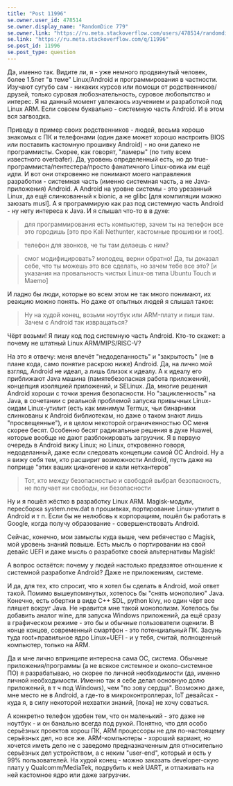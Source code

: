```yaml
---
title: "Post 11996"
se.owner.user_id: 478514
se.owner.display_name: "RandomDice 779"
se.owner.link: "https://ru.meta.stackoverflow.com/users/478514/randomdice-779"
se.link: "https://ru.meta.stackoverflow.com/q/11996"
se.post_id: 11996
se.post_type: question
---
```

<p>Да, именно так. Видите ли, я - уже немного продвинутый человек, более 1.5лет &quot;в теме&quot; Linux/Android и программирования в частности. Изучают сугубо сам - никаких курсов или помощи от родственников/друзей, только суровая любознательность, суровое любопытство и интерес. Я на данный момент увлекаюсь изучением и разработкой под Linux ARM. Если совсем буквально - системную часть Android. И в этом вся загвоздка.</p>
<p>Приведу в пример своих родственников - людей, весьма хорошо знакомых с ПК и телефонами (один даже может хорошо настроить BIOS или поставить кастомную прошивку Android) - но они далеко не программисты. Скорее, как говорят, &quot;ламеры&quot; (по типу всем известного overbafer). Да, уровень определенный есть, но до true-программиста/пентестера/просто фанатичного Linux-овика им ещё идти. И вот они откровенно не понимают моего направления разработки - системная часть (именно системная часть, а не Java-приложения) Android. А Android на уровне системы - это урезанный Linux, да ещё слинкованный к bionic, а не glibc [для компиляции можно заюзать musl]. А я программирую как раз под системную часть Android - ну нету интереса к Java. И я слышал что-то в в духе:</p>
<blockquote>
<p>для программирования есть компьютер, зачем ты на телефон все это городишь [это про Kali Nethunter, кастомные прошивки и root].</p>
</blockquote>
<blockquote>
<p>телефон для звонков, че ты там делаешь с ним?</p>
</blockquote>
<blockquote>
<p>смог модифицировать? молодец, верни обратно! Да, ты доказал себе, что ты можешь это все сделать, но зачем тебе все это? [и указания на провальность чистых Linux-ов типа Ubuntu Touch и Maemo]</p>
</blockquote>
<p>И ладно бы люди, которые во всем этом не так много понимают, их реакцию можно понять. Но даже от опытных людей я слышал такое:</p>
<blockquote>
<p>Ну на худой конец, возьми ноутбук или ARM-плату и пиши там. Зачем с Android так извращаться?</p>
</blockquote>
<p>Чёрт возьми! Я пишу код под системную часть Android. Кто-то скажет: а почему не штатный Linux ARM/MIPS/RISC-V?</p>
<p>На это я отвечу: меня влечёт &quot;недоделанность&quot; и &quot;закрытость&quot; (не в плане кода, само понятие раскрою ниже) Android. Да, на лично мой взгляд, Android не идеал, а лишь близок к идеалу. А к идеалу его приближают Java машина (памятебезопасная работа приложений), концепция изоляцией приложений, и SELinux. Да, многие решения Android хороши с точки зрения безопасности. Но &quot;зацикленность&quot; на Java, в сочетании с реальной проблемой запуска привычных Linux-оидам Linux-утилит (есть как минимум Termux, чьи бинарники слинкованы к Android библиотекам, но даже о таком знают лишь &quot;просвещенные&quot;), и в целом некоторой ограниченностью ОС меня скорее бесят. Особенно бесят радикальные решения в духе Huawei, которые вообще не дают разблокировать загрузчик. Я в первую очередь в Android вижу Linux; но Linux, откровенно говоря, недоделанный, даже если следовать концепции самой ОС Android. Ну а я вижу себя тем, кто расширит возможности Android, пусть даже на поприще &quot;этих ваших цианогенов и кали нетхантеров&quot;</p>
<blockquote>
<p>Тот, кто между безопасностью и свободой выбрал безопасность, не получает ни свободы, ни безопасности</p>
</blockquote>
<p>Ну и я пошёл жёстко в разработку Linux ARM. Magisk-модули, пересборка system.new.dat в прошивках, портирование Linux-утилит в Android и т п. Если бы не нелюбовь к корпорациям, пошёл бы работать в Google, когда получу образование - совершенствовать Android.</p>
<p>Сейчас, конечно, мои замыслы куда выше, чем ребячество с Magisk, мой уровень знаний повыше. Есть мысль о портировании на свой девайс UEFI и даже мысль о разработке своей альтернативы Magisk!</p>
<p>А вопрос остаётся: почему у людей настолько предвзятое отношение к системной разработке Android? Даже не приложениям, системе.</p>
<p>И да, для тех, кто спросит, что я хотел бы сделать в Android, мой ответ такой. Помимо вышеупомянутых, хотелось бы &quot;снять монополию&quot; Java. Конечно, есть обертки в виде C++ SDL, python kivy, но один чёрт все пляшет вокруг Java. Не нравится мне такой монополизм. Хотелось бы добавить аналог wine, для запуска Windows приложений, да ещё сразу в графическом режиме - это бы и обычные пользователи оценили. В конце концов, современный смартфон - это потенциальный ПК. Засунь туда root+правильное ядро Linux+UEFI - и у тебя, считай, полноценный компьютер, только на ARM.</p>
<p>Да и мне лично впринципе интересна сама ОС, система. Обычные приложения/программы (а не всякое системное и около-системное ПО) я разрабатываю, но скорее по личной необходимости (да, именно личной необходимости. Именно так я себе делал основную долю приложений, в т ч под Windows), чем &quot;по зову сердца&quot;. Возможно даже, мне место не в Android, а где-то в микроконтроллерах, IoT девайсах - куда я, в силу некоторой нехватки знаний, [пока] не хочу соваться.</p>
<p>А конкретно телефон удобен тем, что он маленький - это даже не ноутбук - и он банально всегда под рукой. Понятно, что для особо серьёзных проектов хорош ПК, ARM процессоры не для по-настоящему серьёзных дел, но все же. ARM-компьютеры - хороший вариант, но хочется иметь дело не с заведомо предназначенным для относительно серьёзных дел устройством, а с неким &quot;user-end&quot;, который и есть у 99% пользователей. На худой конец - можно заказать developer-скую плату у Qualcomm/MediaTek, подрубить к ней UART, и отлаживать на ней кастомное ядро или даже загрузчик.</p>
